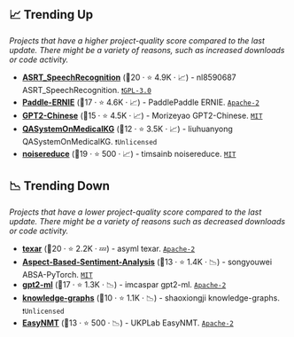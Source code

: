## 📈 Trending Up

_Projects that have a higher project-quality score compared to the last update. There might be a variety of reasons, such as increased downloads or code activity._

- <b><a href="https://github.com/nl8590687/ASRT_SpeechRecognition">ASRT_SpeechRecognition</a></b> (🥇20 ·  ⭐ 4.9K · 📈) - nl8590687 ASRT_SpeechRecognition. <code><a href="http://bit.ly/2M0xdwT">❗️GPL-3.0</a></code>
- <b><a href="https://github.com/PaddlePaddle/ERNIE">Paddle-ERNIE</a></b> (🥈17 ·  ⭐ 4.6K · 📈) - PaddlePaddle ERNIE. <code><a href="http://bit.ly/3nYMfla">Apache-2</a></code>
- <b><a href="https://github.com/Morizeyao/GPT2-Chinese">GPT2-Chinese</a></b> (🥈15 ·  ⭐ 4.5K · 📈) - Morizeyao GPT2-Chinese. <code><a href="http://bit.ly/34MBwT8">MIT</a></code>
- <b><a href="https://github.com/liuhuanyong/QASystemOnMedicalKG">QASystemOnMedicalKG</a></b> (🥈12 ·  ⭐ 3.5K · 📈) - liuhuanyong QASystemOnMedicalKG. <code>❗Unlicensed</code>
- <b><a href="https://github.com/timsainb/noisereduce">noisereduce</a></b> (🥈19 ·  ⭐ 500 · 📈) - timsainb noisereduce. <code><a href="http://bit.ly/34MBwT8">MIT</a></code>

## 📉 Trending Down

_Projects that have a lower project-quality score compared to the last update. There might be a variety of reasons such as decreased downloads or code activity._

- <b><a href="https://github.com/asyml/texar">texar</a></b> (🥇20 ·  ⭐ 2.2K · 💤) - asyml texar. <code><a href="http://bit.ly/3nYMfla">Apache-2</a></code>
- <b><a href="https://github.com/songyouwei/ABSA-PyTorch">Aspect-Based-Sentiment-Analysis</a></b> (🥈13 ·  ⭐ 1.4K · 📉) - songyouwei ABSA-PyTorch. <code><a href="http://bit.ly/34MBwT8">MIT</a></code>
- <b><a href="https://github.com/imcaspar/gpt2-ml">gpt2-ml</a></b> (🥈17 ·  ⭐ 1.3K · 📉) - imcaspar gpt2-ml. <code><a href="http://bit.ly/3nYMfla">Apache-2</a></code>
- <b><a href="https://github.com/shaoxiongji/knowledge-graphs">knowledge-graphs</a></b> (🥉10 ·  ⭐ 1.1K · 📉) - shaoxiongji knowledge-graphs. <code>❗Unlicensed</code>
- <b><a href="https://github.com/UKPLab/EasyNMT">EasyNMT</a></b> (🥉13 ·  ⭐ 500 · 📉) - UKPLab EasyNMT. <code><a href="http://bit.ly/3nYMfla">Apache-2</a></code>

